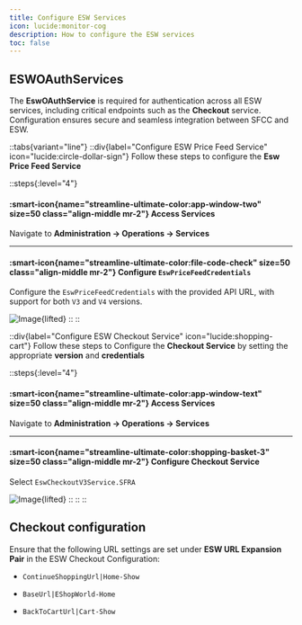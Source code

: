 ```yaml
---
title: Configure ESW Services
icon: lucide:monitor-cog
description: How to configure the ESW services
toc: false
---
```


## ESWOAuthServices

The **EswOAuthService** is required for authentication across all ESW services, including critical endpoints such as the **Checkout** service. Configuration ensures secure and seamless integration between SFCC and ESW.

::tabs{variant="line"}
  ::div{label="Configure ESW Price Feed Service" icon="lucide:circle-dollar-sign"}
  Follow these steps to configure the **Esw Price Feed Service**

  ::steps{:level="4"}

  #### :smart-icon{name="streamline-ultimate-color:app-window-two" size=50 class="align-middle mr-2"} Access Services

  Navigate to **Administration → Operations → Services**

  ---

  #### :smart-icon{name="streamline-ultimate-color:file-code-check" size=50 class="align-middle mr-2"} Configure `EswPriceFeedCredentials`

  Configure the `EswPriceFeedCredentials` with the provided API URL, with support for both `V3` and `V4` versions.

  ![Image](/Screenshot2025-08-28183626.png){lifted}
  ::
  ::


  ::div{label="Configure ESW Checkout Service" icon="lucide:shopping-cart"}
  Follow these steps to Configure the **Checkout Service** by setting the appropriate **version** and **credentials**

  ::steps{:level="4"}

  #### :smart-icon{name="streamline-ultimate-color:app-window-text" size=50 class="align-middle mr-2"} Access Services  

  Navigate to **Administration → Operations → Services**

  ---

  #### :smart-icon{name="streamline-ultimate-color:shopping-basket-3" size=50 class="align-middle mr-2"} Configure Checkout Service  

  Select `EswCheckoutV3Service.SFRA`

  ![Image](/Screenshot2025-08-28182003.png){lifted}
  ::
  ::
::

## Checkout configuration

Ensure that the following URL settings are set under **ESW URL Expansion Pair** in the ESW Checkout Configuration: 

- `ContinueShoppingUrl|Home-Show` 

- `BaseUrl|EShopWorld-Home` 

- `BackToCartUrl|Cart-Show`  